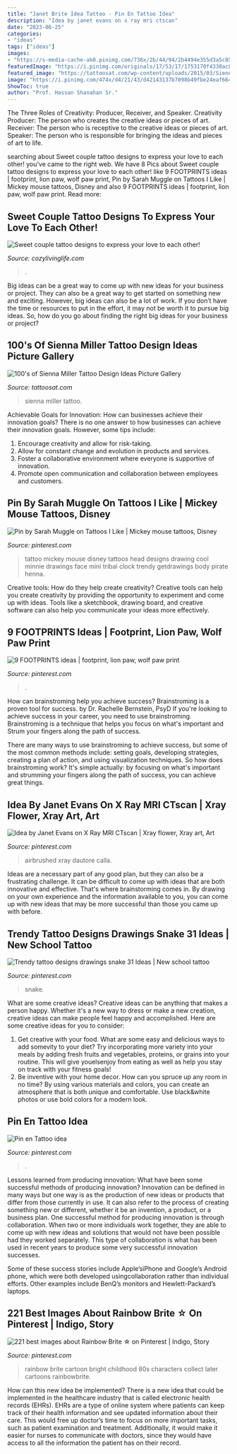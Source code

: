 ```yaml
---
title: "Janet Brite Idea Tattoo - Pin En Tattoo Idea"
description: "Idea by janet evans on x ray mri ctscan"
date: "2023-06-25"
categories:
- "ideas"
tags: ["ideas"]
images:
- "https://s-media-cache-ak0.pinimg.com/736x/2b/44/94/2b4494e355d3a5c857d84a64c3bc126e.jpg"
featuredImage: "https://i.pinimg.com/originals/17/53/17/1753170f4338ac85875a763e1daa4837.jpg"
featured_image: "https://tattoosat.com/wp-content/uploads/2015/03/Sienna-Miller-Tattoos-14.jpg"
image: "https://i.pinimg.com/474x/d4/21/43/d42143137b7098b49fbe24eaf66404b2.jpg"
ShowToc: true
author: "Prof. Hassan Shanahan Sr."
---
```



The Three Roles of Creativity: Producer, Receiver, and Speaker.
Creativity Producer: The person who creates the creative ideas or pieces of art.
Receiver: The person who is receptive to the creative ideas or pieces of art. 
Speaker: The person who is responsible for bringing the ideas and pieces of art to life.

	

		
searching about Sweet couple tattoo designs to express your love to each other! you've came to the right web. We have 8 Pics about Sweet couple tattoo designs to express your love to each other! like 9 FOOTPRINTS ideas | footprint, lion paw, wolf paw print, Pin by Sarah Muggle on Tattoos I Like | Mickey mouse tattoos, Disney and also 9 FOOTPRINTS ideas | footprint, lion paw, wolf paw print. Read more:
		
    
## Sweet Couple Tattoo Designs To Express Your Love To Each Other!

<img loading=lazy src="https://cozylivinglife.com/wp-content/uploads/2021/04/20-1.jpg" onerror="this.onerror=null;this.src='https://tse1.mm.bing.net/th?id=OIP.g3EoqeuRL9HCzLdO6SlK4QHaLH&amp;pid=15.1';" alt="Sweet couple tattoo designs to express your love to each other!">

_Source: cozylivinglife.com_

>. 

	

Big ideas can be a great way to come up with new ideas for your business or project. They can also be a great way to get started on something new and exciting. However, big ideas can also be a lot of work. If you don’t have the time or resources to put in the effort, it may not be worth it to pursue big ideas. So, how do you go about finding the right big ideas for your business or project?

    
## 100&#039;s Of Sienna Miller Tattoo Design Ideas Picture Gallery

<img loading=lazy src="https://tattoosat.com/wp-content/uploads/2015/03/Sienna-Miller-Tattoos-14.jpg" onerror="this.onerror=null;this.src='https://tse4.mm.bing.net/th?id=OIP.eg3Y6HvuWX_OvV2eFxPumAHaLH&amp;pid=15.1';" alt="100&#039;s of Sienna Miller Tattoo Design Ideas Picture Gallery">

_Source: tattoosat.com_

>sienna miller tattoo. 

	

Achievable Goals for Innovation: How can businesses achieve their innovation goals?
There is no one answer to how businesses can achieve their innovation goals. However, some tips include:
1. Encourage creativity and allow for risk-taking.
2. Allow for constant change and evolution in products and services.
3. Foster a collaborative environment where everyone is supportive of innovation. 
4. Promote open communication and collaboration between employees and customers.

    
## Pin By Sarah Muggle On Tattoos I Like | Mickey Mouse Tattoos, Disney

<img loading=lazy src="https://i.pinimg.com/originals/c2/10/60/c21060b6ced3f0a6ef181a8b232906ee.jpg" onerror="this.onerror=null;this.src='https://tse2.mm.bing.net/th?id=OIP.46jyWxa4aWS4Z4uFDVl6HQHaGv&amp;pid=15.1';" alt="Pin by Sarah Muggle on Tattoos I Like | Mickey mouse tattoos, Disney">

_Source: pinterest.com_

>tattoo mickey mouse disney tattoos head designs drawing cool minnie drawings face mini tribal clock trendy getdrawings body pirate henna. 

	

Creative tools: How do they help create creativity?
Creative tools can help you create creativity by providing the opportunity to experiment and come up with ideas. Tools like a sketchbook, drawing board, and creative software can also help you communicate your ideas more effectively.

    
## 9 FOOTPRINTS Ideas | Footprint, Lion Paw, Wolf Paw Print

<img loading=lazy src="https://i.pinimg.com/474x/d4/21/43/d42143137b7098b49fbe24eaf66404b2.jpg" onerror="this.onerror=null;this.src='https://tse1.mm.bing.net/th?id=OIP.vRPfZyPF-I4fhNifJSsUQQAAAA&amp;pid=15.1';" alt="9 FOOTPRINTS ideas | footprint, lion paw, wolf paw print">

_Source: pinterest.com_

>. 

	

How can brainstroming help you achieve success?
Brainstroming is a proven tool for success. by Dr. Rachelle Bernstein, PsyD
If you're looking to achieve success in your career, you need to use brainstroming. Brainstroming is a technique that helps you focus on what's important and Strum your fingers along the path of success.

There are many ways to use brainstroming to achieve success, but some of the most common methods include: setting goals, developing strategies, creating a plan of action, and using visualization techniques. So how does brainstroming work? It's simple actually: by focusing on what's important and strumming your fingers along the path of success, you can achieve great things.

    
## Idea By Janet Evans On X Ray MRI CTscan | Xray Flower, Xray Art, Art

<img loading=lazy src="https://i.pinimg.com/originals/c5/9d/67/c59d67b2730981e7d9c5a35496cf566b.jpg" onerror="this.onerror=null;this.src='https://tse2.mm.bing.net/th?id=OIP.52vS5SQgubDYoNstNj265gHaFT&amp;pid=15.1';" alt="Idea by Janet Evans on X Ray MRI CTscan | Xray flower, Xray art, Art">

_Source: pinterest.com_

>airbrushed xray dautore calla. 

	

Ideas are a necessary part of any good plan, but they can also be a frustrating challenge. It can be difficult to come up with ideas that are both innovative and effective. That's where brainstorming comes in. By drawing on your own experience and the information available to you, you can come up with new ideas that may be more successful than those you came up with before.

    
## Trendy Tattoo Designs Drawings Snake 31 Ideas | New School Tattoo

<img loading=lazy src="https://i.pinimg.com/736x/52/9c/91/529c910c17cabedcc39d7dbcb67a98c6.jpg" onerror="this.onerror=null;this.src='https://tse3.mm.bing.net/th?id=OIP.gwSjW1p-Z2z3w894jRV-kwAAAA&amp;pid=15.1';" alt="Trendy tattoo designs drawings snake 31 Ideas | New school tattoo">

_Source: pinterest.com_

>snake. 

	

What are some creative ideas?
Creative ideas can be anything that makes a person happy. Whether it's a new way to dress or make a new creation, creative ideas can make people feel happy and accomplished. Here are some creative ideas for you to consider: 
1. Get creative with your food. What are some easy and delicious ways to add somevity to your diet? Try incorporating more variety into your meals by adding fresh fruits and vegetables, proteins, or grains into your routine. This will give youelsenjoy from eating as well as help you stay on track with your fitness goals! 
2. Be inventive with your home decor. How can you spruce up any room in no time? By using various materials and colors, you can create an atmosphere that is both unique and comfortable. Use black&white photos or use bold colors for a modern look.

    
## Pin En Tattoo Idea

<img loading=lazy src="https://i.pinimg.com/originals/17/53/17/1753170f4338ac85875a763e1daa4837.jpg" onerror="this.onerror=null;this.src='https://tse4.mm.bing.net/th?id=OIP.FODcxm0RERL6jLvPYN7skgAAAA&amp;pid=15.1';" alt="Pin en Tattoo idea">

_Source: pinterest.com_

>. 

	

Lessons learned from producing innovation: What have been some successful methods of producing innovation?
Innovation can be defined in many ways but one way is as the production of new ideas or products that differ from those currently in use. It can also refer to the process of creating something new or different, whether it be an invention, a product, or a business plan.
One successful method for producing innovation is through collaboration. When two or more individuals work together, they are able to come up with new ideas and solutions that would not have been possible had they worked separately. This type of collaboration is what has been used in recent years to produce some very successful innovation successes.

Some of these success stories include Apple’siPhone and Google’s Android phone, which were both developed usingcollaboration rather than individual efforts. Other examples include BenQ’s monitors and Hewlett-Packard’s laptops.

    
## 221 Best Images About Rainbow Brite ☆ On Pinterest | Indigo, Story

<img loading=lazy src="https://s-media-cache-ak0.pinimg.com/736x/2b/44/94/2b4494e355d3a5c857d84a64c3bc126e.jpg" onerror="this.onerror=null;this.src='https://tse3.mm.bing.net/th?id=OIP.2wNGYQai8WSuCmZHcccb0gHaLB&amp;pid=15.1';" alt="221 best images about Rainbow Brite ☆ on Pinterest | Indigo, Story">

_Source: pinterest.com_

>rainbow brite cartoon bright childhood 80s characters collect later cartoons rainbowbrite. 

	

How can this new idea be implemented?
There is a new idea that could be implemented in the healthcare industry that is called electronic health records (EHRs). EHRs are a type of online system where patients can keep track of their health information and see updated information about their care. This would free up doctor’s time to focus on more important tasks, such as patient examination and treatment. Additionally, it would make it easier for nurses to communicate with doctors, since they would have access to all the information the patient has on their record.

